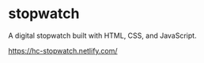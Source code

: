 # stopwatch

A digital stopwatch built with HTML, CSS, and JavaScript.

https://hc-stopwatch.netlify.com/
